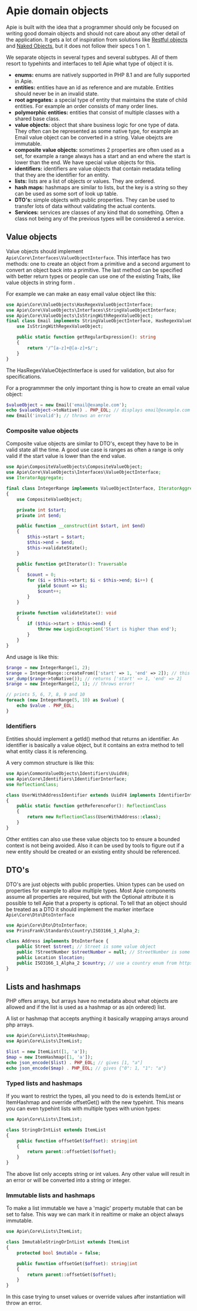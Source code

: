 # Apie domain objects
Apie is built with the idea that a programmer should only be focused on writing good domain objects and should not care about any other detail of the application. It gets a lot of inspiration from solutions like [Restful objects](https://en.wikipedia.org/wiki/Restful_Objects) and [Naked Objects](https://en.wikipedia.org/wiki/Naked_objects), but it does not follow their specs 1 on 1.

We separate objects in several types and several subtypes. All of them resort to typehints and interfaces to tell Apie what type of object it is.
* **enums:** enums are natively supported in PHP 8.1 and are fully supported in Apie.
* **entities:** entities have an id as reference and are mutable. Entities should never be in an invalid state.
* **root agregates:** a special type of entity that maintains the state of child entities. For example an order consists of many order lines.
* **polymorphic entities:** entities that consist of multiple classes with a shared base class.
* **value objects:** object that share business logic for one type of data. They often can be represented as some native type, for example an Email value object can be converted in a string. Value obejcts are immutable.
* **composite value objects:** sometimes 2 properties are often used as a set, for example a range always has a start and an end where the start is lower than the end. We have special value objects for this.
* **identifiers:** identifiers are value objects that contain metadata telling that they are the identifier for an entity.
* **lists:** lists are a list of objects or values. They are ordered.
* **hash maps:** hashmaps are similar to lists, but the key is a string so they can be used as some sort of look up table.
* **DTO's:** simple objects with public properties. They can be used to transfer lots of data without validating the actual contents.
* **Services:** services are classes of any kind that do something. Often a class not being any of the previous types will be considered a service.

## Value objects
Value objects should implement <code>Apie\Core\Interfaces\ValueObjectInterface</code>. This interface has two methods: one to create an object from a primitive and a second argument to convert an object back into a primitive. The last method can be specified with better return types or people can use one of the existing Traits, like value objects in string form .

For example we can make an easy email value object like this:
```php
use Apie\Core\ValueObjects\HasRegexValueObjectInterface;
use Apie\Core\ValueObjects\Interfaces\StringValueObjectInterface;
use Apie\Core\ValueObjects\IsStringWithRegexValueObject;
final class Email implements StringValueObjectInterface, HasRegexValueObjectInterface {
    use IsStringWithRegexValueObject;

    public static function getRegularExpression(): string
    {
        return '/^[a-z]+@[a-z]+$/';
    }
}
```
The HasRegexValueObjectInterface is used for validation, but also for specifications.

For a programmmer the only important thing is how to create an email value object:
```php
$valueObject = new Email('email@example.com');
echo $valueObject->toNative() . PHP_EOL; // displays email@example.com as string
new Email('invalid'); // throws an error
``` 

### Composite value objects
Composite value objects are similar to DTO's, except they have to be in valid state all the time. A good use case is ranges as often a range is only valid if the start value is lower than the end value.

```php
use Apie\CompositeValueObjects\CompositeValueObject;
use Apie\Core\ValueObjects\Interfaces\ValueObjectInterface;
use IteratorAggregate;

final class IntegerRange implements ValueObjectInterface, IteratorAggregate
{
    use CompositeValueObject;

    private int $start;
    private int $end;

    public function __construct(int $start, int $end)
    {
        $this->start = $start;
        $this->end = $end;
        $this->validateState();
    }

    public function getIterator(): Traversable
    {
        $count = 0;
        for ($i = $this->start; $i < $this->end; $i++) {
            yield $count => $i;
            $count++;
        }
    }

    private function validateState(): void
    {
        if ($this->start > $this->end) {
            throw new LogicException('Start is higher than end');
        }
    }
}
```
And usage is like this:
```php
$range = new IntegerRange(1, 2);
$range = IntegerRange::createFrom(['start' => 1, 'end' => 2]); // this does the exact same.
var_dump($range->toNative()); // returns ['start' => 1, 'end' => 2]
$range = new IntegerRange(2, 1); // throws error!

// prints 5, 6, 7, 8, 9 and 10
foreach (new IntegerRange(5, 10) as $value) {
    echo $value . PHP_EOL;
}
```

### Identifiers
Entities should implement a getId() method that returns an identifier. An identifier is basically a value object, but it contains an extra method to tell what entity class it is referencing.

A very common structure is like this:
```php
use Apie\CommonValueObjects\Identifiers\UuidV4;
use Apie\Core\Identifiers\IdentifierInterface;
use ReflectionClass;

class UserWithAddressIdentifier extends UuidV4 implements IdentifierInterface
{
    public static function getReferenceFor(): ReflectionClass
    {
        return new ReflectionClass(UserWithAddress::class);
    }
}
```
Other entities can also use these value objects too to ensure a bounded context is not being avoided. Also it can be used by tools to figure out if a new entity should be created or an existing entity should be referenced.

## DTO's
DTO's are just objects with public properties. Union types can be used on properties for example to allow multiple types. Most Apie components assume all properties are required, but with the Optional attribute it is possible to tell Apie that a property is optional. To tell that an object should be treated as a DTO it should implement the marker interface <code>Apie\Core\Dto\DtoInterface</code>

```php
use Apie\Core\Dto\DtoInterface;
use PrinsFrank\Standards\Country\ISO3166_1_Alpha_2;

class Address implements DtoInterface {
    public Street $street; // Street is some value object
    public ?StreetNumber $streetNumber = null; // StreetNumber is some value object, but not all addresses have a street number
    public Location $location;
    public ISO3166_1_Alpha_2 $country; // use a country enum from https://github.com/PrinsFrank/standards
}
```

## Lists and hashmaps
PHP offers arrays, but arrays have no metadata about what objects are allowed and if the list is used as a hashmap or as a(n ordered) list.

A list or hashmap that accepts anything it basically wrapping arrays around php arrays.

```php
use Apie\Core\Lists\ItemHashmap;
use Apie\Core\Lists\ItemList;

$list = new ItemList([1, 'a']);
$map = new ItemHashmap([1, 'a']);
echo json_encode($list) . PHP_EOL; // gives [1, "a"]
echo json_encode($map) . PHP_EOL; // gives {"0": 1, "1": "a"}
```

### Typed lists and hashmaps
If you want to restrict the types, all you need to do is extends ItemList or ItemHashmap and override offsetGet() with the new typehint. This means you can even typehint lists with multiple types with union types:

```php
use Apie\Core\Lists\ItemList;

class StringOrIntList extends ItemList
{
    public function offsetGet($offset): string|int
    {
        return parent::offsetGet($offset);
    }
}
```
The above list only accepts string or int values. Any other value will result in an error or will be converted into a string or integer.
### Immutable lists and hashmaps
To make a list immutable we have a 'magic' property mutable that can be set to false. This way we can mark it in realtime or make an object always immutable.

```php
use Apie\Core\Lists\ItemList;

class ImmutableStringOrIntList extends ItemList
{
    protected bool $mutable = false;

    public function offsetGet($offset): string|int
    {
        return parent::offsetGet($offset);
    }
}
```
In this case trying to unset values or override values after instantiation will throw an error.
